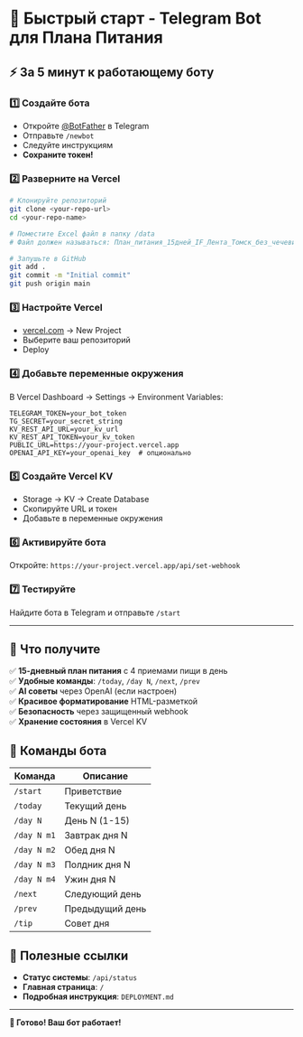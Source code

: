 # 🚀 Быстрый старт - Telegram Bot для Плана Питания

## ⚡ За 5 минут к работающему боту

### 1️⃣ Создайте бота
- Откройте [@BotFather](https://t.me/BotFather) в Telegram
- Отправьте `/newbot`
- Следуйте инструкциям
- **Сохраните токен!**

### 2️⃣ Разверните на Vercel
```bash
# Клонируйте репозиторий
git clone <your-repo-url>
cd <your-repo-name>

# Поместите Excel файл в папку /data
# Файл должен называться: План_питания_15дней_IF_Лента_Томск_без_чечевицы.xlsx

# Запушьте в GitHub
git add .
git commit -m "Initial commit"
git push origin main
```

### 3️⃣ Настройте Vercel
- [vercel.com](https://vercel.com) → New Project
- Выберите ваш репозиторий
- Deploy

### 4️⃣ Добавьте переменные окружения
В Vercel Dashboard → Settings → Environment Variables:

```env
TELEGRAM_TOKEN=your_bot_token
TG_SECRET=your_secret_string
KV_REST_API_URL=your_kv_url
KV_REST_API_TOKEN=your_kv_token
PUBLIC_URL=https://your-project.vercel.app
OPENAI_API_KEY=your_openai_key  # опционально
```

### 5️⃣ Создайте Vercel KV
- Storage → KV → Create Database
- Скопируйте URL и токен
- Добавьте в переменные окружения

### 6️⃣ Активируйте бота
Откройте: `https://your-project.vercel.app/api/set-webhook`

### 7️⃣ Тестируйте
Найдите бота в Telegram и отправьте `/start`

---

## 🎯 Что получите

✅ **15-дневный план питания** с 4 приемами пищи в день  
✅ **Удобные команды**: `/today`, `/day N`, `/next`, `/prev`  
✅ **AI советы** через OpenAI (если настроен)  
✅ **Красивое форматирование** HTML-разметкой  
✅ **Безопасность** через защищенный webhook  
✅ **Хранение состояния** в Vercel KV  

## 📱 Команды бота

| Команда | Описание |
|---------|----------|
| `/start` | Приветствие |
| `/today` | Текущий день |
| `/day N` | День N (1-15) |
| `/day N m1` | Завтрак дня N |
| `/day N m2` | Обед дня N |
| `/day N m3` | Полдник дня N |
| `/day N m4` | Ужин дня N |
| `/next` | Следующий день |
| `/prev` | Предыдущий день |
| `/tip` | Совет дня |

## 🔧 Полезные ссылки

- **Статус системы**: `/api/status`
- **Главная страница**: `/`
- **Подробная инструкция**: `DEPLOYMENT.md`

---

**🎉 Готово! Ваш бот работает!**
